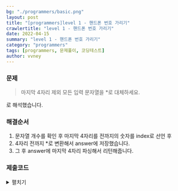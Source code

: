 ```yaml
---
bg: "./programmers/basic.png"
layout: post
title: "[programmers]level 1 - 핸드폰 번호 가리기"
crawlertitle: "level 1 - 핸드폰 번호 가리기"
date: 2022-04-15
summary: "level 1 - 핸드폰 번호 가리기"
category: "programmers"
tags: [programmers, 문제풀이, 코딩테스트]
author: vvney
---
```

### 문제
> 마지막 4자리 제외 모든 입력 문자열을 *로 대체하세요.

로 해석했습니다.

### 해결순서
1. 문자열 개수를 확인 후 마지막 4자리를 전까지의 숫자를 index로 선언 후
2. 4자리 전까지 *로 변환해서 answer에 저장했습니다.
3. 그 후 answer에 마지막 4자리 파싱해서 리턴해줍니다.


### 제출코드
<details>
<summary>펼치기</summary>
<div markdown="1">
~~~java
class Solution {
    public String solution(String phone_number) {
        String answer = "";

         //length()로 문자열 개수를 확인 후 마지막 4자리 제외한 숫자를 index 선언
        int index= phone_number.length()-4;

         //4자리 전까지 * 변환
        for(int i= 0; i < index; i++){
            answer += "*";
        }

        //마지막 4자리 추출해서 값 추가
        //substring(시작값,끝값)
        answer += (phone_number.substring(index, phone_number.length()));
        return answer;
    }
}
~~~

